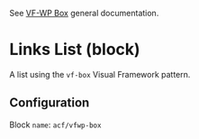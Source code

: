 See [VF-WP Box](/docs/blocks.md) general documentation.

# Links List (block)

A list using the `vf-box` Visual Framework pattern.

## Configuration

Block `name`: `acf/vfwp-box`
